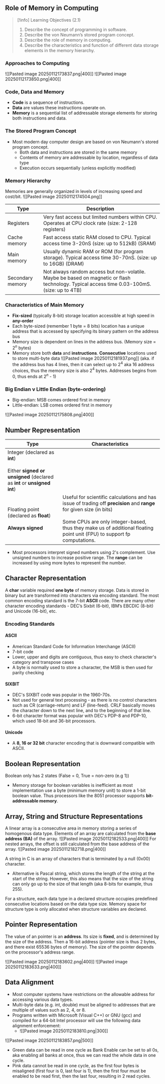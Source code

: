 ## Role of Memory in Computing
> [!info] Learning Objectives (2.1)
> 1. Describe the concept of programming in software.
> 2. Describe the von Neumann’s stored program concept.
> 3. Describe the role of memory in computing.
> 4. Describe the characteristics and function of different data storage
elements in the memory hierarchy.

### Approaches to Computing
![[Pasted image 20250112173837.png|400]]
![[Pasted image 20250112173850.png|400]]

### Code, Data and Memory
- **Code** is a sequence of instructions.
- **Data** are values these instructions operate on.
- **Memory** is a sequential list of addressable storage elements for storing both instructions and data.

### The Stored Program Concept
- Most modern day computer design are based on von Neumann's stored program concept.
	- Both data and instructions are stored in the same memory
	- Contents of memory are addressable by location, regardless of data type
	- Execution occurs sequentially (unless explicitly modified)

### Memory Hierarchy
Memories are generally organized in levels of increasing speed and cost/bit.
![[Pasted image 20250112174504.png]]

| Type             | Description                                                                                                                                  |
| ---------------- | -------------------------------------------------------------------------------------------------------------------------------------------- |
| Registers        | Very fast access but limited numbers within CPU. Operates at CPU clock rate (size: 2-128 registers)                                          |
| Cache memory     | Fast access static RAM closed to CPU. Typical access time 3-20nS (size: up to 512kB) (SRAM)                                                  |
| Main memory      | Usually dynamic RAM or ROM (for program storage). Typical access time 30-70nS. (size: up to 16GB) (DRAM)                                     |
| Secondary memory | Not always random access but non-volatile. Maybe be based on magnetic or flash technology. Typical access time 0.03-100mS. (size: up to 4TB) |
### Characteristics of Main Memory
- **Fix-sized** (typically 8-bit) storage location accessible at high speed in **any-order**
- Each byte-sized (remember 1 byte = 8 bits) location has a unique address that is accessed by specifying its binary pattern on the address bus
- Memory size is dependent on lines in the address bus. (Memory size = 2$^n$ bytes)
- Memory store both **data** and **instructions**. **Consecutive** locations used to store multi-byte data
![[Pasted image 20250112181937.png]]
(aka. if the address bus has 4 lines, then it can select up to 2$^4$ aka 16 address choices, thus the memory size is also 2$^4$ bytes. Addresses begins from 0, thus ends at  2$^n$ - 1)
### Big Endian v Little Endian (byte-ordering)
- Big-endian: MSB comes ordered first in memory
- Little-endian: LSB comes ordered first in memory

![[Pasted image 20250112175808.png|400]]
## Number Representation

| Type                                                                                                         | Characteristics                                                                                                                                                                                                                                     |
| ------------------------------------------------------------------------------------------------------------ | --------------------------------------------------------------------------------------------------------------------------------------------------------------------------------------------------------------------------------------------------- |
| Integer (declared as **int**)<br><br>Either **signed or unsigned** (declared as **int** or **unsigned int**) |                                                                                                                                                                                                                                                     |
| Floating point (declared as **float**)<br><br>**Always signed**                                              | Useful for scientific calculations and has issue of trading off **precision** and **range** for given size (in bits)<br><br>Some CPUs are only integer-based, thus they make us of additional floating point unit (FPU) to support fp computations. |
- Most processors interpret signed numbers using 2's complement. Use unsigned numbers to increase positive range. The **range** can be increased by using more bytes to represent the number.
## Character  Representation
A **char** variable required **one byte** of memory storage. Data is stored in binary but are transformed into characters via encoding standard. The most common encoding standard is the 7-bit **ASCII** code. There are many other character encoding standards - DEC’s Sixbit (6-bit), IBM’s EBCDIC (8-bit) and Unicode (16-bit), etc.

### Encoding Standards
#### ASCII
- American Standard Code for Information Interchange (ASCII)
- 7-bit code
- Lower, upper and digits are contiguous, thus easy to check character's category and transpose cases
- A byte is normally used to store a character, the MSB is then used for parity checking
#### SIXBIT
- DEC's SIXBIT code was popular in the 1960-70s.
- Not used for general text processing - as there is no control characters such as CR (carriage-return) and LF (line-feed). CRLF basically moves the character down to the next line, and to the beginning of that line.
- 6-bit character format was popular with DEC's PDP-8 and PDP-10, which used 18-bit and 36-bit processors.
#### Unicode
- A **8, 16 or 32 bit** character encoding that is downward compatible with ASCII.
## Boolean Representation
Boolean only has 2 states (False = 0, True = non-zero (e.g 1))
- Memory storage for boolean variables is inefficient as most implementation use a byte (minimum memory unit) to store a 1-bit boolean value. Thus processors like the 8051 processor supports **bit-addressable memory**.
## Array, String and Structure Representations
A linear array is a consecutive area in memory storing a series of homogenous data type. Elements of an array are calculated from the **base address (BA)** of the array.
![[Pasted image 20250112182533.png|400]]
For nested arrays, the offset is still calculated from the base address of the array.
![[Pasted image 20250112182718.png|400]]

A string in C is an array of characters that is terminated by a null (0x00) character.
- Alternative is Pascal string, which stores the length of the string at the start of the string. However, this also means that the size of the string can only go up to the size of that length (aka 8-bits for example, thus 255).

For a structure, each data type in a declared structure occupies predefined consecutive locations based on the data type size. Memory space for structure type is only allocated when structure variables are declared.
## Pointer Representation
The value of an pointer is an **address**. Its size is **fixed**, and is determined by the size of the address. Then a 16-bit address (pointer size is thus 2 bytes, and there exist 65536 bytes of memory). The size of the pointer depends on the processor's address range.

![[Pasted image 20250112183602.png|400]]
![[Pasted image 20250112183633.png|400]]
## Data Alignment
- Most computer systems have restrictions on the allowable address for accessing various data types.
- Multi-byte data (e.g. int, double) must be aligned to addresses that are multiple of values such as 2, 4, or 8.
- Programs written with Microsoft (Visual C++) or GNU (gcc) and compiled for a 64-bit Intel processor will use the following data alignment enforcement:
	- ![[Pasted image 20250112183810.png|300]]

![[Pasted image 20250112183857.png|500]]
- Green data can be read in one cycle as Bank Enable can be set to all 0s, aka enabling all banks at once, thus we can read the whole data in one cycle.
- Pink data cannot be read in one cycle, as the first four bytes is misaligned (first four is 0, last four is 1), then the first four must be enabled to be read first, then the last four, resulting in 2 read cycles.